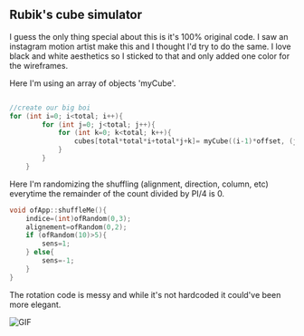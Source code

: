 ## Rubik's cube simulator

I guess the only thing special about this is it's 100% original code. I saw an instagram motion artist make this and I thought I'd try to do the same. I love black and white aesthetics so I sticked to that and only added one color for the wireframes.

Here I'm using an array of objects 'myCube'.
```C++

//create our big boi
for (int i=0; i<total; i++){
        for (int j=0; j<total; j++){
            for (int k=0; k<total; k++){
                cubes[total*total*i+total*j+k]= myCube((i-1)*offset, (j-1)*offset, (k-1)*offset, size, 255);
            }
        }
    }
```

Here I'm randomizing the shuffling (alignment, direction, column, etc) everytime the remainder of the count divided by PI/4 is 0.
```C++
void ofApp::shuffleMe(){
    indice=(int)ofRandom(0,3);
    alignement=ofRandom(0,2);
    if (ofRandom(10)>5){
        sens=1;
    } else{
        sens=-1;
    }
}
```

The rotation code is messy and while it's not hardcoded it could've been more elegant. 


![GIF](https://github.com/soablackwhite/SoftwareArt/blob/main/Week%203:%20rubikSimulator/Kapture%202021-04-12%20at%2014.56.33-min.gif)
